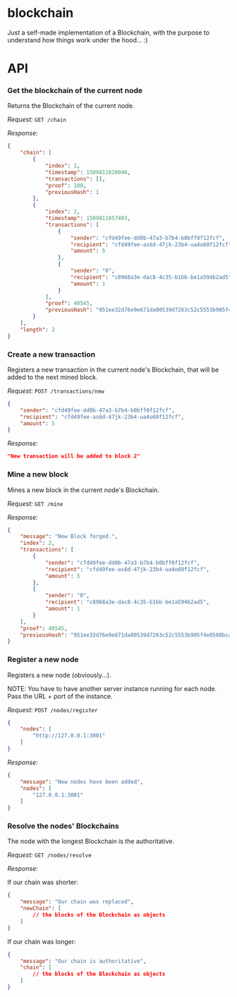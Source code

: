 # blockchain
Just a self-made implementation of a Blockchain, with the purpose to understand how things work under the hood... :)

# API

### Get the blockchain of the current node
Returns the Blockchain of the current node.

*Request:*
`GET /chain`

*Response:*

```json
{
    "chain": [
        {
            "index": 1,
            "timestamp": 1509811828046,
            "transactions": [],
            "proof": 100,
            "previousHash": 1
        },
        {
            "index": 2,
            "timestamp": 1509811857403,
            "transactions": [
                {
                    "sender": "cfd49fee-dd0b-47a3-b7b4-b0bff0f12fcf",
                    "recipient": "cfd49fee-as6d-47jk-23b4-ua4o60f12fcf",
                    "amount": 5
                },
                {
                    "sender": "0",
                    "recipient": "c8968a3e-dac8-4c35-b1bb-be1a594b2ad5",
                    "amount": 1
                }
            ],
            "proof": 40545,
            "previousHash": "951ee32d76e9e671da00539d7263c52c5553b905f4e0508bca11c0eb50947254"
        }
    ],
    "length": 2
}
```

### Create a new transaction
Registers a new transaction in the current node's Blockchain, that will be added to the next mined block.

*Request:*
`POST /transactions/new`

```json
{
	"sender": "cfd49fee-dd0b-47a3-b7b4-b0bff0f12fcf",
	"recipient": "cfd49fee-as6d-47jk-23b4-ua4o60f12fcf",
	"amount": 5
}
```

*Response:*

```json
"New transaction will be added to block 2"
```

### Mine a new block
Mines a new block in the current node's Blockchain.

*Request:*
`GET /mine`

*Response:*

```json
{
    "message": "New Block forged.",
    "index": 2,
    "transactions": [
        {
            "sender": "cfd49fee-dd0b-47a3-b7b4-b0bff0f12fcf",
            "recipient": "cfd49fee-as6d-47jk-23b4-ua4o60f12fcf",
            "amount": 5
        },
        {
            "sender": "0",
            "recipient": "c8968a3e-dac8-4c35-b1bb-be1a594b2ad5",
            "amount": 1
        }
    ],
    "proof": 40545,
    "previousHash": "951ee32d76e9e671da00539d7263c52c5553b905f4e0508bca11c0eb50947254"
}
```

### Register a new node
Registers a new node (obviously...).

NOTE: You have to have another server instance running for each node.
Pass the URL + port of the instance.

*Request:*
`POST /nodes/register`

```json
{
	"nodes": [
		"http://127.0.0.1:3001"
	]
}
```

*Response:*

```json
{
    "message": "New nodes have been added",
    "nodes": [
        "127.0.0.1:3001"
    ]
}
```

### Resolve the nodes' Blockchains
The node with the longest Blockchain is the authoritative.

*Request:*
`GET /nodes/resolve`

*Response:*

If our chain was shorter:

```json
{
    "message": "Our chain was replaced",
    "newChain": [
        // the blocks of the Blockchain as objects
    ]
}
```

If our chain was longer:

```json
{
    "message": "Our chain is authoritative",
    "chain": [
        // the blocks of the Blockchain as objects
    ]
}
```


